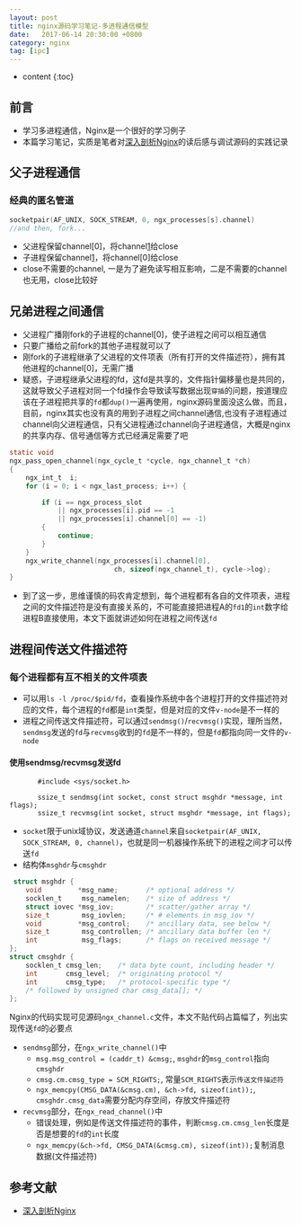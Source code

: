```yaml
---
layout: post
title: nginx源码学习笔记-多进程通信模型
date:   2017-06-14 20:30:00 +0800
category: nginx
tag: [ipc]
---
```


* content
{:toc}

## 前言

- 学习多进程通信，Nginx是一个很好的学习例子
- 本篇学习笔记，实质是笔者对[深入剖析Nginx][1]的读后感与调试源码的实践记录

## 父子进程通信

### 经典的匿名管道

```c
socketpair(AF_UNIX, SOCK_STREAM, 0, ngx_processes[s].channel)
//and then, fork...
```

- 父进程保留channel[0]，将channel[1]给close
- 子进程保留channel[1]，将channel[0]给close
- close不需要的channel, 一是为了避免读写相互影响，二是不需要的channel也无用，close比较好


## 兄弟进程之间通信

- 父进程广播刚fork的子进程的channel[0]，使子进程之间可以相互通信
- 只要广播给之前fork的其他子进程就可以了
- 刚fork的子进程继承了父进程的文件项表（所有打开的文件描述符），拥有其他进程的channel[0]，无需广播
- 疑惑，子进程继承父进程的fd，这fd是共享的，文件指针偏移量也是共同的，这就导致父子进程对同一个fd操作会导致读写数据出现`穿插`的问题，按道理应该在子进程把共享的`fd`都`dup()`一遍再使用，nginx源码里面没这么做，而且，目前，nginx其实也没有真的用到子进程之间channel通信,也没有子进程通过channel向父进程通信，只有父进程通过channel向子进程通信，大概是nginx的共享内存、信号通信等方式已经满足需要了吧

```c
static void
ngx_pass_open_channel(ngx_cycle_t *cycle, ngx_channel_t *ch)
{
    ngx_int_t  i;
    for (i = 0; i < ngx_last_process; i++) {

        if (i == ngx_process_slot
            || ngx_processes[i].pid == -1
            || ngx_processes[i].channel[0] == -1)
        {
            continue;
        }
    }
    ngx_write_channel(ngx_processes[i].channel[0],
                          ch, sizeof(ngx_channel_t), cycle->log);
}
```

- 到了这一步，思维谨慎的码农肯定想到，每个进程都有各自的文件项表，进程之间的文件描述符是没有直接关系的，不可能直接把进程A的`fd1`的`int`数字给进程B直接使用，本文下面就讲述如何在进程之间传送`fd`


## 进程间传送文件描述符

### 每个进程都有互不相关的文件项表

- 可以用`ls -l /proc/$pid/fd`，查看操作系统中各个进程打开的文件描述符对应的文件，每个进程的`fd`都是`int`类型，但是对应的文件`v-node`是不一样的
- 进程之间传送文件描述符，可以通过`sendmsg()`/`recvmsg()`实现，理所当然，`sendmsg`发送的`fd`与`recvmsg`收到的`fd`是不一样的，但是`fd`都指向同一文件的`v-node`

#### 使用sendmsg/recvmsg发送fd

```
       #include <sys/socket.h>

       ssize_t sendmsg(int socket, const struct msghdr *message, int flags);
       ssize_t recvmsg(int socket, struct msghdr *message, int flags);
```

- `socket`限于unix域协议，发送通道`channel`来自`socketpair(AF_UNIX, SOCK_STREAM, 0, channel)`，也就是同一机器操作系统下的进程之间才可以传送`fd`
- 结构体`msghdr`与`cmsghdr`

```c
 struct msghdr {
    void         *msg_name;       /* optional address */
    socklen_t     msg_namelen;    /* size of address */
    struct iovec *msg_iov;        /* scatter/gather array */
    size_t        msg_iovlen;     /* # elements in msg_iov */
    void         *msg_control;    /* ancillary data, see below */
    size_t        msg_controllen; /* ancillary data buffer len */
    int           msg_flags;      /* flags on received message */
};
struct cmsghdr {
    socklen_t cmsg_len;    /* data byte count, including header */
    int       cmsg_level;  /* originating protocol */
    int       cmsg_type;   /* protocol-specific type */
    /* followed by unsigned char cmsg_data[]; */
};
```

Nginx的代码实现可见源码`ngx_channel.c`文件，本文不贴代码占篇幅了，列出实现传送`fd`的必要点

- `sendmsg`部分，在`ngx_write_channel()`中
    + `msg.msg_control = (caddr_t) &cmsg;`, `msghdr`的`msg_control`指向`cmsghdr`
    + `cmsg.cm.cmsg_type = SCM_RIGHTS;`, 常量`SCM_RIGHTS`表示`传送文件描述符`
    + `ngx_memcpy(CMSG_DATA(&cmsg.cm), &ch->fd, sizeof(int));`, `cmsghdr.cmsg_data`需要分配内存空间，存放文件描述符
- `recvmsg`部分，在`ngx_read_channel()`中
    + 错误处理，例如是传送文件描述符的事件，判断`cmsg.cm.cmsg_len`长度是否是想要的`fd`的`int`长度
    + `ngx_memcpy(&ch->fd, CMSG_DATA(&cmsg.cm), sizeof(int));`复制消息数据(文件描述符)


## 参考文献

- [深入剖析Nginx][1]

[1]:https://book.douban.com/subject/23759678/